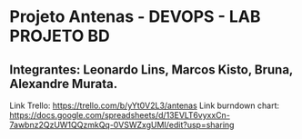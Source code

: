 # Projeto Antenas - DEVOPS - LAB PROJETO BD

## Integrantes: Leonardo Lins, Marcos Kisto, Bruna, Alexandre Murata.

Link Trello: https://trello.com/b/yYt0V2L3/antenas
Link burndown chart: https://docs.google.com/spreadsheets/d/13EVLT6vyxxCn-7awbnz2QzUW1QQzmkQq-0VSWZxgUMI/edit?usp=sharing
